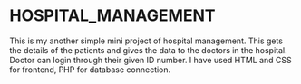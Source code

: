 # HOSPITAL_MANAGEMENT
This is my another simple mini project of hospital management. This gets the details of the patients and gives the data to the doctors in the hospital. Doctor can login through their given ID number. I have used HTML and CSS for frontend, PHP for database connection.
